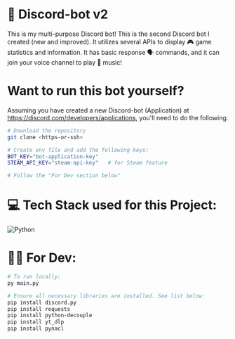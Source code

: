 # 🤖 Discord-bot v2

This is my multi-purpose Discord bot! This is the second Discord bot I created (new and improved). It utilizes several APIs to display 🎮 game statistics and information. It has basic response 🗣 commands, and it can join your voice channel to play 🎵 music!

# Want to run this bot yourself?

Assuming you have created a new Discord-bot (Application) at https://discord.com/developers/applications, you'll need to do the following.

```bash
# Download the repository
git clone <https-or-ssh>

# Create env file and add the following keys:
BOT_KEY="bot-application-key"
STEAM_API_KEY="steam-api-key"   # for Steam feature

# Follow the "For Dev section below"
```

# 💻 Tech Stack used for this Project:

![Python](https://img.shields.io/badge/python-3670A0?style=for-the-badge&logo=python&logoColor=ffdd54)

# 👨‍💻 For Dev:

```bash
# To run locally:
py main.py

# Ensure all necessary libraries are installed. See list below:
pip install discord.py
pip install requests
pip install python-decouple
pip install yt_dlp
pip install pynacl
```
